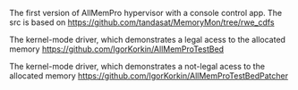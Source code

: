 The first version of AllMemPro hypervisor with a console control app. 
The src is based on https://github.com/tandasat/MemoryMon/tree/rwe_cdfs

The kernel-mode driver, which demonstrates a legal acess to the allocated memory https://github.com/IgorKorkin/AllMemProTestBed

The kernel-mode driver, which demonstrates a not-legal acess to the allocated memory https://github.com/IgorKorkin/AllMemProTestBedPatcher
